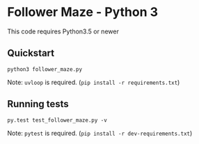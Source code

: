 # Follower Maze - Python 3

This code requires Python3.5 or newer

## Quickstart

`python3 follower_maze.py`

Note: `uvloop` is required. (`pip install -r requirements.txt`)

## Running tests

`py.test test_follower_maze.py -v`

Note: `pytest` is required. (`pip install -r dev-requirements.txt`)
